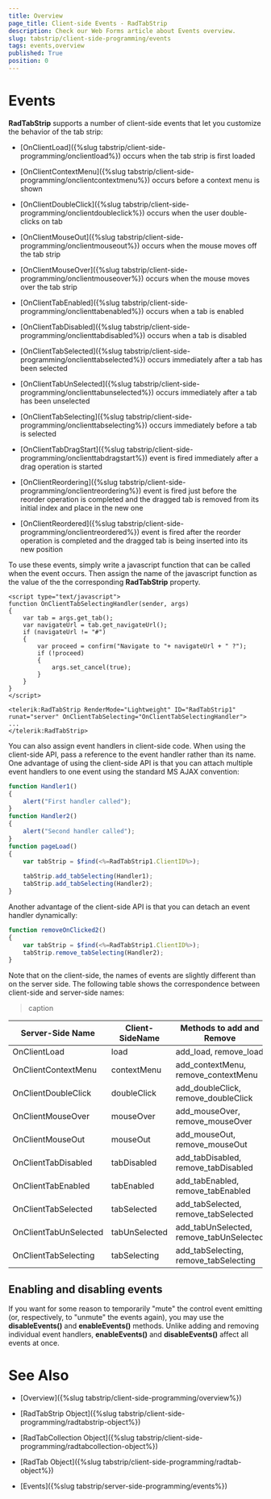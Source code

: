 ```yaml
---
title: Overview
page_title: Client-side Events - RadTabStrip
description: Check our Web Forms article about Events overview.
slug: tabstrip/client-side-programming/events
tags: events,overview
published: True
position: 0
---
```


# Events


**RadTabStrip** supports a number of client-side events that let you customize the behavior of the tab strip:

* [OnClientLoad]({%slug tabstrip/client-side-programming/onclientload%}) occurs when the tab strip is first loaded

* [OnClientContextMenu]({%slug tabstrip/client-side-programming/onclientcontextmenu%}) occurs before a context menu is shown

* [OnClientDoubleClick]({%slug tabstrip/client-side-programming/onclientdoubleclick%}) occurs when the user double-clicks on tab

* [OnClientMouseOut]({%slug tabstrip/client-side-programming/onclientmouseout%}) occurs when the mouse moves off the tab strip

* [OnClientMouseOver]({%slug tabstrip/client-side-programming/onclientmouseover%}) occurs when the mouse moves over the tab strip

* [OnClientTabEnabled]({%slug tabstrip/client-side-programming/onclienttabenabled%}) occurs when a tab is enabled

* [OnClientTabDisabled]({%slug tabstrip/client-side-programming/onclienttabdisabled%}) occurs when a tab is disabled

* [OnClientTabSelected]({%slug tabstrip/client-side-programming/onclienttabselected%}) occurs immediately after a tab has been selected

* [OnClientTabUnSelected]({%slug tabstrip/client-side-programming/onclienttabunselected%}) occurs immediately after a tab has been unselected

* [OnClientTabSelecting]({%slug tabstrip/client-side-programming/onclienttabselecting%}) occurs immediately before a tab is selected

* [OnClientTabDragStart]({%slug tabstrip/client-side-programming/onclienttabdragstart%}) event is fired immediately after a drag operation is started

* [OnClientReordering]({%slug tabstrip/client-side-programming/onclientreordering%}) event is fired just before the reorder operation is completed and the dragged tab is removed from its initial index and place in the new one

* [OnClientReordered]({%slug tabstrip/client-side-programming/onclientreordered%}) event is fired after the reorder operation is completed and the dragged tab is being inserted into its new position

To use these events, simply write a javascript function that can be called when the event occurs. Then assign the name of the javascript function as the value of the the corresponding **RadTabStrip** property.

````ASPNET
<script type="text/javascript">
function OnClientTabSelectingHandler(sender, args)
{
	var tab = args.get_tab();
	var navigateUrl = tab.get_navigateUrl();
	if (navigateUrl != "#")
	{
		var proceed = confirm("Navigate to "+ navigateUrl + " ?");
		if (!proceed)
		{
			args.set_cancel(true);
		}
	}
}
</script>

<telerik:RadTabStrip RenderMode="Lightweight" ID="RadTabStrip1" runat="server" OnClientTabSelecting="OnClientTabSelectingHandler">
...
</telerik:RadTabStrip> 
````

You can also assign event handlers in client-side code. When using the client-side API, pass a reference to the event handler rather than its name. One advantage of using the client-side API is that you can attach multiple event handlers to one event using the standard MS AJAX convention:

````JavaScript	
function Handler1()
{
	alert("First handler called");
}
function Handler2()
{
	alert("Second handler called");
}
function pageLoad()
{
	var tabStrip = $find(<%=RadTabStrip1.ClientID%>);
	
	tabStrip.add_tabSelecting(Handler1);
	tabStrip.add_tabSelecting(Handler2);
} 			
````

Another advantage of the client-side API is that you can detach an event handler dynamically:

````JavaScript
function removeOnClicked2()
{
	var tabStrip = $find(<%=RadTabStrip1.ClientID%>);
	tabStrip.remove_tabSelecting(Handler2);
} 		
````

Note that on the client-side, the names of events are slightly different than on the server side. The following table shows the correspondence between client-side and server-side names:


>caption  

| Server-Side Name | Client-SideName | Methods to add and Remove |
| ------ | ------ | ------ |
|OnClientLoad|load|add_load, remove_load|
|OnClientContextMenu|contextMenu|add_contextMenu, remove_contextMenu|
|OnClientDoubleClick|doubleClick|add_doubleClick, remove_doubleClick|
|OnClientMouseOver|mouseOver|add_mouseOver, remove_mouseOver|
|OnClientMouseOut|mouseOut|add_mouseOut, remove_mouseOut|
|OnClientTabDisabled|tabDisabled|add_tabDisabled, remove_tabDisabled|
|OnClientTabEnabled|tabEnabled|add_tabEnabled, remove_tabEnabled|
|OnClientTabSelected|tabSelected|add_tabSelected, remove_tabSelected|
|OnClientTabUnSelected|tabUnSelected|add_tabUnSelected, remove_tabUnSelected|
|OnClientTabSelecting|tabSelecting|add_tabSelecting, remove_tabSelecting|

## Enabling and disabling events

If you want for some reason to temporarily "mute" the control event emitting (or, respectively, to "unmute" the events again), you may use the **disableEvents()** and **enableEvents()** methods. Unlike adding and removing individual event handlers, **enableEvents()** and **disableEvents()** affect all events at once.

# See Also

 * [Overview]({%slug tabstrip/client-side-programming/overview%})

 * [RadTabStrip Object]({%slug tabstrip/client-side-programming/radtabstrip-object%})

 * [RadTabCollection Object]({%slug tabstrip/client-side-programming/radtabcollection-object%})

 * [RadTab Object]({%slug tabstrip/client-side-programming/radtab-object%})

 * [Events]({%slug tabstrip/server-side-programming/events%})
